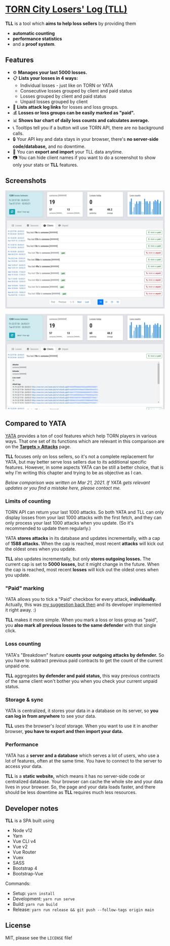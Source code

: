 # [TORN City Losers' Log (TLL)](https://juzraai.github.io/torn-losers-log/)

**TLL** is a tool which **aims to help loss sellers** by providing them

- **automatic counting**
- **performance statistics**
- and a **proof system**.



## Features

- ⚙️ **Manages your last 5000 losses.**
- 📋 **Lists your losses in 4 ways:**
	- Individual losses - just like on TORN or YATA
	- Consecutive losses grouped by client and paid status
	- Losses grouped by client and paid status
	- Unpaid losses grouped by client
- 🧾 **Lists attack log links** for losses and loss groups.
- 💰 **Losses or loss groups can be easily marked as "paid".**
- 📊 **Shows bar chart of daily loss counts and calculates average.**
- 📞 Tooltips tell you if a button will use TORN API, there are no background calls.
- 🔒 Your API key and data stays in your browser, there's **no server-side code/database,** and no downtime.
- 💾 You can **export and import** your TLL data anytime.
- 📷 You can hide client names if you want to do a screenshot to show only your stats or **TLL** features.



## Screenshots

![](tll1.jpg)

![](tll2.jpg)



## Compared to YATA

[YATA](https://yata.yt/) provides a ton of cool features which help TORN players in various ways. That one set of its functions which are relevant in this comparison are on the **[Targets > Attacks](https://yata.yt/target/attacks)** page.

**TLL** focuses only on loss sellers, so it's not a complete replacement for YATA, but may better serve loss sellers due to its additional specific features. However, in some aspects YATA can be still a better choice, that is why I'm writing this chapter and trying to be as objective as I can.

*Below comparison was written on Mar 21, 2021. If YATA gets relevant updates or you find a mistake here, please contact me.*



### Limits of counting

TORN API can return your last 1000 attacks. So both YATA and TLL can only display losses from your last 1000 attacks with the first fetch, and they can only process your last 1000 attacks when you update. (So it's recommended to update them regularly.)

YATA **stores attacks** in its database and updates incrementally, with a cap of **1588 attacks.** When the cap is reached, most recent **attacks** will kick out the oldest ones when you update.

**TLL** also updates incrementally, but only **stores outgoing losses.** The current cap is set to **5000 losses,** but it might change in the future. When the cap is reached, most recent **losses** will kick out the oldest ones when you update.



### "Paid" marking

YATA allows you to tick a "Paid" checkbox for every attack, **individually.** Actually, this was [my suggestion back then](https://www.torn.com/forums.php#/p=threads&f=67&t=16100118&b=0&a=0&start=200&to=20218792) and its developer implemented it right away. :)

**TLL** makes it more simple. When you mark a loss or loss group as "paid", you **also mark all previous losses to the same defender** with that single click.



### Loss counting

YATA's "Breakdown" feature **counts your outgoing attacks by defender.** So you have to subtract previous paid contracts to get the count of the current unpaid one.

**TLL** aggregates **by defender and paid status,** this way previous contracts of the same client won't bother you when you check your current unpaid status.



### Storage & sync

YATA is centralized, it stores your data in a database on its server, so **you can log in from anywhere** to see your data.

**TLL** uses the browser's *local* storage. When you want to use it in another browser, **you have to export and then import your data.**



### Performance

YATA has a **server and a database** which serves a lot of users, who use a lot of features, often at the same time. You have to connect to the server to access your data.

**TLL** is a **static website,** which means it has no server-side code or centralized database. Your browser can cache the whole site and your data lives in your browser. So, the page and your data loads faster, and there should be less downtime as **TLL** requires much less resources.



## Developer notes

**TLL** is a SPA built using

- Node v12
- Yarn
- Vue CLI v4
- Vue v2
- Vue Router
- Vuex
- SASS
- Bootstrap 4
- Bootstrap-Vue

Commands:

- Setup: `yarn install`
- Development: `yarn run serve`
- Build: `yarn run build`
- Release: `yarn run release && git push --follow-tags origin main`



## License

MIT, please see the `LICENSE` file!

